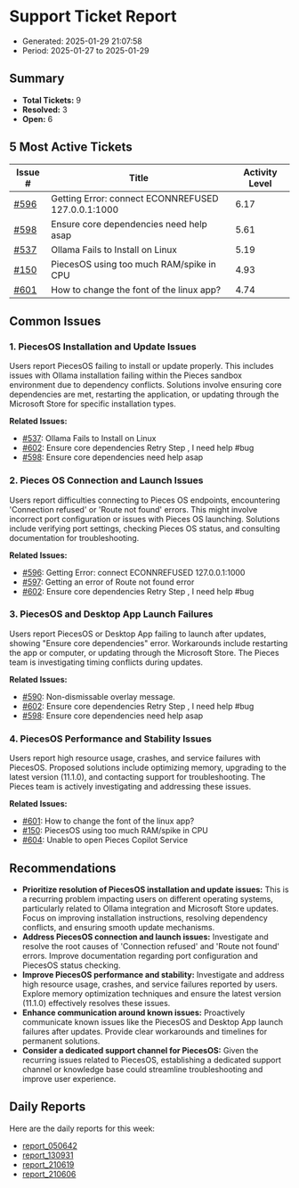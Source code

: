 # Support Ticket Report
- Generated: 2025-01-29 21:07:58
- Period: 2025-01-27 to 2025-01-29

## Summary
- **Total Tickets:** 9
- **Resolved:** 3
- **Open:** 6

## 5 Most Active Tickets
| Issue # | Title | Activity Level |
|---------|-------|----------------|
| [#596](https://github.com/pieces-app/support/issues/596) | Getting Error: connect ECONNREFUSED 127.0.0.1:1000 | 6.17 |
| [#598](https://github.com/pieces-app/support/issues/598) | Ensure core dependencies need help asap | 5.61 |
| [#537](https://github.com/pieces-app/support/issues/537) | Ollama Fails to Install on Linux | 5.19 |
| [#150](https://github.com/pieces-app/support/issues/150) | PiecesOS using too much RAM/spike in CPU | 4.93 |
| [#601](https://github.com/pieces-app/support/issues/601) | How to change the font of the linux app? | 4.74 |

## Common Issues
### 1. PiecesOS Installation and Update Issues
Users report PiecesOS failing to install or update properly. This includes issues with Ollama installation failing within the Pieces sandbox environment due to dependency conflicts. Solutions involve ensuring core dependencies are met, restarting the application, or updating through the Microsoft Store for specific installation types.

**Related Issues:**
- [#537](https://github.com/pieces-app/support/issues/537): Ollama Fails to Install on Linux
- [#602](https://github.com/pieces-app/support/issues/602): Ensure core dependencies  Retry Step , I need help #bug
- [#598](https://github.com/pieces-app/support/issues/598): Ensure core dependencies need help asap

### 2. Pieces OS Connection and Launch Issues
Users report difficulties connecting to Pieces OS endpoints, encountering 'Connection refused' or 'Route not found' errors. This might involve incorrect port configuration or issues with Pieces OS launching. Solutions include verifying port settings, checking Pieces OS status, and consulting documentation for troubleshooting.

**Related Issues:**
- [#596](https://github.com/pieces-app/support/issues/596): Getting Error: connect ECONNREFUSED 127.0.0.1:1000
- [#597](https://github.com/pieces-app/support/issues/597): Getting an error of Route not found error
- [#602](https://github.com/pieces-app/support/issues/602): Ensure core dependencies  Retry Step , I need help #bug

### 3. PiecesOS and Desktop App Launch Failures
Users report PiecesOS or Desktop App failing to launch after updates, showing "Ensure core dependencies" error. Workarounds include restarting the app or computer, or updating through the Microsoft Store. The Pieces team is investigating timing conflicts during updates.

**Related Issues:**
- [#590](https://github.com/pieces-app/support/issues/590): Non-dismissable overlay message.
- [#602](https://github.com/pieces-app/support/issues/602): Ensure core dependencies  Retry Step , I need help #bug
- [#598](https://github.com/pieces-app/support/issues/598): Ensure core dependencies need help asap

### 4. PiecesOS Performance and Stability Issues
Users report high resource usage, crashes, and service failures with PiecesOS. Proposed solutions include optimizing memory, upgrading to the latest version (11.1.0), and contacting support for troubleshooting. The Pieces team is actively investigating and addressing these issues.

**Related Issues:**
- [#601](https://github.com/pieces-app/support/issues/601): How to change the font of the linux app?
- [#150](https://github.com/pieces-app/support/issues/150): PiecesOS using too much RAM/spike in CPU
- [#604](https://github.com/pieces-app/support/issues/604): Unable to open Pieces Copilot Service


## Recommendations
- **Prioritize resolution of PiecesOS installation and update issues:** This is a recurring problem impacting users on different operating systems, particularly related to Ollama integration and Microsoft Store updates. Focus on improving installation instructions, resolving dependency conflicts, and ensuring smooth update mechanisms.
- **Address PiecesOS connection and launch issues:** Investigate and resolve the root causes of 'Connection refused' and 'Route not found' errors. Improve documentation regarding port configuration and PiecesOS status checking. 
- **Improve PiecesOS performance and stability:** Investigate and address high resource usage, crashes, and service failures reported by users. Explore memory optimization techniques and ensure the latest version (11.1.0) effectively resolves these issues.
- **Enhance communication around known issues:** Proactively communicate known issues like the PiecesOS and Desktop App launch failures after updates. Provide clear workarounds and timelines for permanent solutions.
- **Consider a dedicated support channel for PiecesOS:** Given the recurring issues related to PiecesOS, establishing a dedicated support channel or knowledge base could streamline troubleshooting and improve user experience. 

## Daily Reports
Here are the daily reports for this week:

- [report_050642](daily/2025-01-28/report_050642.md)
- [report_130931](daily/2025-01-28/report_130931.md)
- [report_210619](daily/2025-01-28/report_210619.md)
- [report_210606](daily/2025-01-29/report_210606.md)
